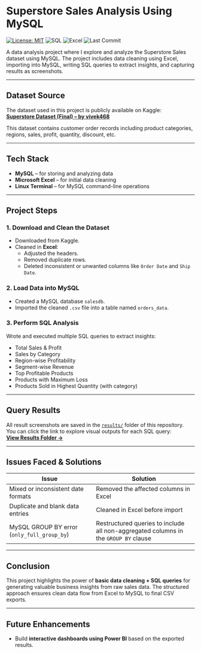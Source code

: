 # Superstore Sales Analysis Using MySQL


[![License: MIT](https://img.shields.io/badge/License-MIT-yellow.svg)](LICENSE)
![SQL](https://img.shields.io/badge/Language-SQL-blue)
![Excel](https://img.shields.io/badge/Cleaning-Excel-green)
![Last Commit](https://img.shields.io/github/last-commit/Hridya2001/kaggle-sales-data-mysql-analysis?color=orange)

A data analysis project where I explore and analyze the Superstore Sales dataset using MySQL. The project includes data cleaning using Excel, importing into MySQL, writing SQL queries to extract insights, and capturing results as screenshots.

---

##  Dataset Source


The dataset used in this project is publicly available on Kaggle:  
 **[Superstore Dataset (Final) – by vivek468](https://www.kaggle.com/datasets/vivek468/superstore-dataset-final)**

This dataset contains customer order records including product categories, regions, sales, profit, quantity, discount, etc.

---

## Tech Stack

- **MySQL** – for storing and analyzing data  
- **Microsoft Excel** – for initial data cleaning  
- **Linux Terminal** – for MySQL command-line operations

---

##  Project Steps

###  1. Download and Clean the Dataset
- Downloaded from Kaggle.
- Cleaned in **Excel**:
  - Adjusted the headers.
  - Removed duplicate rows.
  - Deleted inconsistent or unwanted columns like `Order Date` and `Ship Date`.

### 2. Load Data into MySQL
- Created a MySQL database `salesdb`.
- Imported the cleaned `.csv` file into a table named `orders_data`.

###  3. Perform SQL Analysis
Wrote and executed multiple SQL queries to extract insights:

-  Total Sales & Profit  
-  Sales by Category  
-  Region-wise Profitability  
-  Segment-wise Revenue  
-  Top Profitable Products  
-  Products with Maximum Loss  
-  Products Sold in Highest Quantity (with category)

---

##  Query Results

All result screenshots are saved in the [`results/`](results/) folder of this repository.  
You can click the link to explore visual outputs for each SQL query:  
**[View Results Folder →](./results/)**

---

##  Issues Faced & Solutions

| Issue | Solution |
|-------|----------|
|  Mixed or inconsistent date formats | Removed the affected columns in Excel |
|  Duplicate and blank data entries | Cleaned in Excel before import |
|  MySQL GROUP BY error (`only_full_group_by`) | Restructured queries to include all non-aggregated columns in the `GROUP BY` clause |


---

## Conclusion

This project highlights the power of **basic data cleaning + SQL queries** for generating valuable business insights from raw sales data. The structured approach ensures clean data flow from Excel to MySQL to final CSV exports.

---

##  Future Enhancements

- Build **interactive dashboards using Power BI** based on the exported results.






